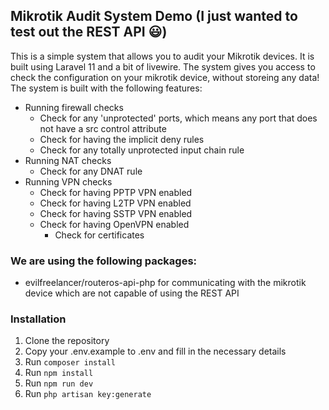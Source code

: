 ## Mikrotik Audit System Demo (I just wanted to test out the REST API 😃)

This is a simple system that allows you to audit your Mikrotik devices. It is built using Laravel 11 and a bit of
livewire. The system gives you access to check the configuration on your mikrotik device, without storeing any data! The
system is built with the following features:

- Running firewall checks
    - Check for any 'unprotected' ports, which means any port that does not have a src control attribute
    - Check for having the implicit deny rules
    - Check for any totally unprotected input chain rule
- Running NAT checks
    - Check for any DNAT rule
- Running VPN checks
    - Check for having PPTP VPN enabled
    - Check for having L2TP VPN enabled
    - Check for having SSTP VPN enabled
    - Check for having OpenVPN enabled
        - Check for certificates

### We are using the following packages:

- evilfreelancer/routeros-api-php for communicating with the mikrotik device which are not capable of using the
  REST API

### Installation

1. Clone the repository
2. Copy your .env.example to .env and fill in the necessary details
3. Run `composer install`
4. Run `npm install`
5. Run `npm run dev`
6. Run `php artisan key:generate`

